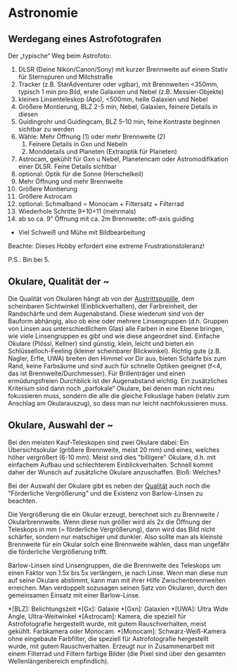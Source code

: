 # Astronomie 

## Werdegang eines Astrofotografen

Der „typische“ Weg beim Astrofoto:

1. DLSR (Deine Nikon/Canon/Sony) mit kurzer Brennweite auf einem Stativ für Sternspuren und Milchstraße
2. Tracker (z.B. StarAdventurer oder vglbar), mit Brennweiten <350mm, typisch 1 min pro Bild, erste Galaxien und Nebel (z.B. Messier-Objekte)
3. kleines Linsenteleskop (Apo), <500mm, helle Galaxien und Nebel
4. Größere Montierung, BLZ 2-5 min, Nebel, Galaxien, feinere Details in diesen
5. Guidingrohr und Guidingcam, BLZ 5-10 min, feine Kontraste beginnen sichtbar zu werden
6. Wähle: Mehr Öffnung (1) oder mehr Brennweite (2)
    1. Feinere Details in Gxn und Nebeln
    2. Monddetails und Planeten (Extraoptik für Planeten)
7. Astrocam, gekühlt für Gxn u Nebel, Planetencam oder Astromodifikation einer DLSR. Feine Details sichtbar
8. optional: Optik für die Sonne (Herschelkeil)
9. Mehr Öffnung und mehr Brennweite
10. Größere Montierung
11. Größere Astrocam
12. optional: Schmalband = Monocam + Filtersatz + Filterrad
13. Wiederhole Schritte 9+10+11 (mehrmals)
14. ab so ca. 9“ Öffnung mit ca. 2m Brennweite: off-axis guiding

+ Viel Schweiß und Mühe mit Bildbearbeitung 

Beachte: Dieses Hobby erfordert eine extreme Frustrationstoleranz!

P.S.: Bin bei 5.

## Okulare, Qualität der ~

Die Qualität von Okularen hängt ab von der [Austrittspupille](https://de.wikipedia.org/wiki/Pupille_(Optik)#Durchmesser_der_Austrittspupille), dem scheinbaren Sichtwinkel (Einblickverhalten), der Farbreinheit, der Randschärfe und dem Augenabstand. Diese wiederum sind von der Bauform abhängig, also ob eine oder mehrere Linsengruppen (d.h. Gruppen von Linsen aus unterschiedlichem Glas) alle Farben in eine Ebene bringen, wie viele Linsengruppen es gibt und wie diese angeordnet sind. Einfache Okulare (Plössl, Kellner) sind günstig, klein, leicht und bieten ein Schlüsselloch-Feeling (kleiner scheinbarer Blickwinkel). Richtig gute (z.B. Nagler, Erfle, UWA) breiten den Himmel vor Dir aus, bieten Schärfe bis zum Rand, keine Farbsäume und sind auch für schnelle Optiken geeignet (f<4, das ist Brennweite/Durchmesser). Für Brillenträger und einen ermüdungsfreien Durchblick ist der Augenabstand wichtig. Ein zusätzliches Kriterium sind dann noch „parfokale“ Okulare, bei denen man nicht neu fokussieren muss, sondern die alle die gleiche Fokuslage haben (relativ zum Anschlag am Okularauszug), so dass man nur leicht nachfokussieren muss. 

## Okulare, Auswahl der ~

Bei den meisten Kauf-Teleskopen sind zwei Okulare dabei: Ein Übersichtsokular (größere Brennweite, meist 20 mm) und eines, welches höher vergrößert (6-10 mm). Meist sind dies "billigere" Okulare, d.h. mit einfachem Aufbau und schlechterem Einblickverhalten. Schnell kommt daher der Wunsch auf zusätzliche Okulare anzuschaffen. Bloß: Welches?

Bei der Auswahl der Okulare gibt es neben der [Qualität](#okulare-qualität-der) auch noch die "Förderliche Vergrößerung" und die Existenz von Barlow-Linsen zu beachten. 

Die Vergrößerung die ein Okular erzeugt, berechnet sich zu Brennweite / Okularbrennweite. Wenn diese nun größer wird als 2x die Öffnung der Teleskops in mm (= förderliche Vergrößerung), dann wird das Bild nicht schärfer, sondern nur matschiger und dunkler. Also sollte man als kleinste Brennweite für ein Okular solch eine Brennweite wählen, dass man ungefähr die förderliche Vergrößerung trifft. 

Barlow-Linsen sind Linsengruppen, die die Brennweite des Teleskops um einen Faktor von 1.5x bis 5x verlängern, je nach Linse. Wenn man diese nun auf seine Okulare abstimmt, kann man mit ihrer Hilfe Zwischenbrennweiten erreichen. Man verdoppelt sozusagen seinen Satz von Okularen, durch den gemeinsamen Einsatz mit einer Barlow-Linse.

*[BLZ]: Belichtungszeit
*[Gx]: Galaxie
*[Gxn]: Galaxien
*[UWA]: Ultra Wide Angle, Ultra-Weitwinkel
*[Astrocam]: Kamera, die speziell für Astrofotografie hergestellt wurde, mit gutem Rauschverhalten, meist gekühlt. Farbkamera oder Monocam.
*[Monocam]: Schwarz-Weiß-Kamera ohne eingebaute Farbfilter, die speziell für Astrofotografie hergestellt wurde, mit gutem Rauschverhalten. Erzeugt nur in Zusammenarbeit mit einem Filterrad und Filtern farbige Bilder (die Pixel sind über den gesamten Wellenlängenbereich empfindlich).

